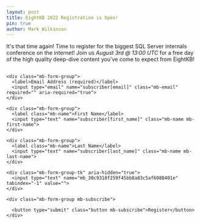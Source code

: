 ```yaml
---
layout: post
title: EightKB 2022 Registration is Open!
pin: true
author: Mark Wilkinson
---
```


It's that time again! Time to register for the biggest SQL Server internals conference on the internet! Join us *August 3rd @ 13:00 UTC* for a free day of the high quality deep-dive content you've come to expect from EightKB!

<!--Start Signup Form-->
<div class="mb-embed">
  <!-- You can customize the default success message here -->
  <h2 class="mb-message mb-success-message" default-message="Thank you for registering for EightKB! If you don't receive an email confirming your registration, check your spam folder so you don't miss any future emails. Here is the link to the conference (we will send it out in an email as well): https://us02web.zoom.us/j/83951559874?pwd=bEZyUkgxSi9PR1VpYVZsbEFwRzREUT09"></h2>
  <h2 class="mb-message mb-error-message"></h2>

  <form method="post" action="https://www.mailblast.io/lists/30c9318f-259f-45bb-8a83-c5af6088401e/subscribers/create_external" class="mb-form" novalidate="novalidate">

    <div class="mb-form-group">
      <label>Email Address (required)</label>
      <input type="email" name="subscriber[email]" class="mb-email" required="" aria-required="true">
    </div>

    <div class="mb-form-group">
      <label class="mb-name">First Name</label>
      <input type="text" name="subscriber[first_name]" class="mb-name mb-first-name">
    </div>

    <div class="mb-form-group">
      <label class="mb-name">Last Name</label>
      <input type="text" name="subscriber[last_name]" class="mb-name mb-last-name">
    </div>

    <div class="mb-form-group-tk" aria-hidden="true">
      <input type="text" name="mb_30c9318f259f45bb8a83c5af6088401e" tabindex="-1" value="">
    </div>

    <div class="mb-form-group mb-subscribe">

      <button type="submit" class="button mb-subscribe">Register</button>
    </div>
  </form>
  <script src="https://cdn.mailblast.io/javascripts/mb-embed-1-2.js"></script>
</div>
<!--End Signup Form-->

